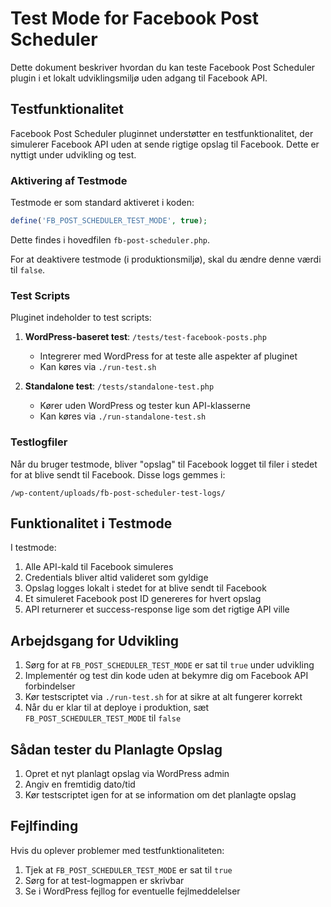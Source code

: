 # Test Mode for Facebook Post Scheduler

Dette dokument beskriver hvordan du kan teste Facebook Post Scheduler plugin i et lokalt udviklingsmiljø uden adgang til Facebook API.

## Testfunktionalitet

Facebook Post Scheduler pluginnet understøtter en testfunktionalitet, der simulerer Facebook API uden at sende rigtige opslag til Facebook. Dette er nyttigt under udvikling og test.

### Aktivering af Testmode

Testmode er som standard aktiveret i koden:

```php
define('FB_POST_SCHEDULER_TEST_MODE', true);
```

Dette findes i hovedfilen `fb-post-scheduler.php`.

For at deaktivere testmode (i produktionsmiljø), skal du ændre denne værdi til `false`.

### Test Scripts

Pluginet indeholder to test scripts:

1. **WordPress-baseret test**: `/tests/test-facebook-posts.php`
   - Integrerer med WordPress for at teste alle aspekter af pluginet
   - Kan køres via `./run-test.sh`

2. **Standalone test**: `/tests/standalone-test.php`
   - Kører uden WordPress og tester kun API-klasserne
   - Kan køres via `./run-standalone-test.sh`

### Testlogfiler

Når du bruger testmode, bliver "opslag" til Facebook logget til filer i stedet for at blive sendt til Facebook. Disse logs gemmes i:

```
/wp-content/uploads/fb-post-scheduler-test-logs/
```

## Funktionalitet i Testmode

I testmode:

1. Alle API-kald til Facebook simuleres
2. Credentials bliver altid valideret som gyldige
3. Opslag logges lokalt i stedet for at blive sendt til Facebook
4. Et simuleret Facebook post ID genereres for hvert opslag
5. API returnerer et success-response lige som det rigtige API ville

## Arbejdsgang for Udvikling

1. Sørg for at `FB_POST_SCHEDULER_TEST_MODE` er sat til `true` under udvikling
2. Implementér og test din kode uden at bekymre dig om Facebook API forbindelser
3. Kør testscriptet via `./run-test.sh` for at sikre at alt fungerer korrekt
4. Når du er klar til at deploye i produktion, sæt `FB_POST_SCHEDULER_TEST_MODE` til `false`

## Sådan tester du Planlagte Opslag

1. Opret et nyt planlagt opslag via WordPress admin
2. Angiv en fremtidig dato/tid
3. Kør testscriptet igen for at se information om det planlagte opslag

## Fejlfinding

Hvis du oplever problemer med testfunktionaliteten:

1. Tjek at `FB_POST_SCHEDULER_TEST_MODE` er sat til `true`
2. Sørg for at test-logmappen er skrivbar
3. Se i WordPress fejllog for eventuelle fejlmeddelelser
